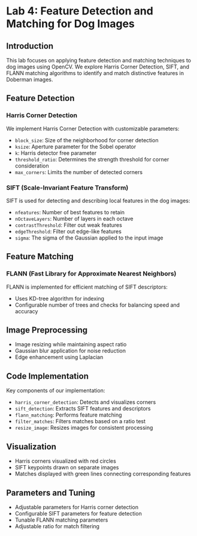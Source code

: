 
# Lab 4: Feature Detection and Matching for Dog Images

## Introduction
This lab focuses on applying feature detection and matching techniques to dog images using OpenCV. We explore Harris Corner Detection, SIFT, and FLANN matching algorithms to identify and match distinctive features in Doberman images.

## Feature Detection

### Harris Corner Detection
We implement Harris Corner Detection with customizable parameters:
- `block_size`: Size of the neighborhood for corner detection
- `ksize`: Aperture parameter for the Sobel operator
- `k`: Harris detector free parameter
- `threshold_ratio`: Determines the strength threshold for corner consideration
- `max_corners`: Limits the number of detected corners

### SIFT (Scale-Invariant Feature Transform)
SIFT is used for detecting and describing local features in the dog images:
- `nfeatures`: Number of best features to retain
- `nOctaveLayers`: Number of layers in each octave
- `contrastThreshold`: Filter out weak features
- `edgeThreshold`: Filter out edge-like features
- `sigma`: The sigma of the Gaussian applied to the input image

## Feature Matching

### FLANN (Fast Library for Approximate Nearest Neighbors)
FLANN is implemented for efficient matching of SIFT descriptors:
- Uses KD-tree algorithm for indexing
- Configurable number of trees and checks for balancing speed and accuracy

## Image Preprocessing
- Image resizing while maintaining aspect ratio
- Gaussian blur application for noise reduction
- Edge enhancement using Laplacian

## Code Implementation
Key components of our implementation:
- `harris_corner_detection`: Detects and visualizes corners
- `sift_detection`: Extracts SIFT features and descriptors
- `flann_matching`: Performs feature matching
- `filter_matches`: Filters matches based on a ratio test
- `resize_image`: Resizes images for consistent processing

## Visualization
- Harris corners visualized with red circles
- SIFT keypoints drawn on separate images
- Matches displayed with green lines connecting corresponding features

## Parameters and Tuning
- Adjustable parameters for Harris corner detection
- Configurable SIFT parameters for feature detection
- Tunable FLANN matching parameters
- Adjustable ratio for match filtering

